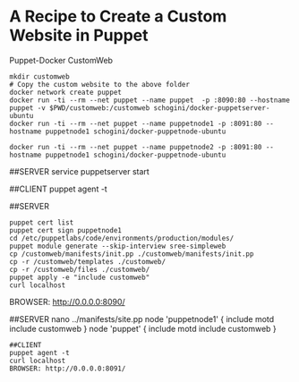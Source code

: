# A Recipe to Create a Custom Website in Puppet
Puppet-Docker CustomWeb
```
mkdir customweb
# Copy the custom website to the above folder
docker network create puppet
docker run -ti --rm --net puppet --name puppet  -p :8090:80 --hostname puppet -v $PWD/customweb:/customweb schogini/docker-puppetserver-ubuntu
docker run -ti --rm --net puppet --name puppetnode1 -p :8091:80 --hostname puppetnode1 schogini/docker-puppetnode-ubuntu

docker run -ti --rm --net puppet --name puppetnode2 -p :8091:80 --hostname puppetnode1 schogini/docker-puppetnode-ubuntu
```
##SERVER
service puppetserver start

##CLIENT
puppet agent -t

##SERVER 
```
puppet cert list
puppet cert sign puppetnode1
cd /etc/puppetlabs/code/environments/production/modules/
puppet module generate --skip-interview sree-simpleweb
cp /customweb/manifests/init.pp ./customweb/manifests/init.pp
cp -r /customweb/templates ./customweb/
cp -r /customweb/files ./customweb/
puppet apply -e "include customweb"
curl localhost
```
BROWSER: http://0.0.0.0:8090/

##SERVER
nano ../manifests/site.pp
node 'puppetnode1' {
 include motd
 include customweb
}
node 'puppet' {
 include motd
 include customweb
}
```
##CLIENT
puppet agent -t
curl localhost
BROWSER: http://0.0.0.0:8091/
